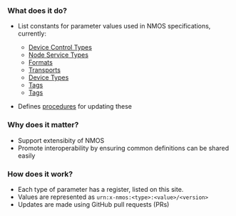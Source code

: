 ### What does it do?

- List constants for parameter values used in NMOS specifications, currently:
    - [Device Control Types](branches/master/device-control-types/)
    - [Node Service Types](branches/master/node-service-types/)
    - [Formats](branches/master/formats/)
    - [Transports](branches/master/transports/)
    - [Device Types](branches/master/device-types/)
    - [Tags](branches/master/tags/)
    - [Tags](branches/capabilities/tags/)

- Defines [procedures](branches/master/common/) for updating these

### Why does it matter?

- Support extensibity of NMOS 
- Promote interoperability by ensuring common definitions can be shared easily

### How does it work?

- Each type of parameter has a register, listed on this site.
- Values are represented as ``urn:x-nmos:<type>:<value>/<version>``
- Updates are made using GitHub pull requests (PRs)
